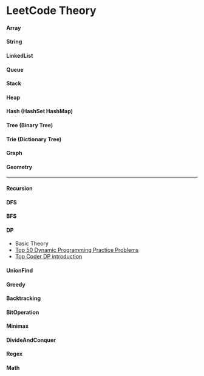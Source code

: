 # LeetCode Theory

#### Array

#### String

#### LinkedList

#### Queue

#### Stack

#### Heap

#### Hash (HashSet HashMap)

#### Tree (Binary Tree)
#### Trie (Dictionary Tree)

#### Graph
#### Geometry
---
#### Recursion

#### DFS
#### BFS
#### DP
  - Basic Theory
  - [Top 50 Dynamic Programming Practice Problems](https://medium.com/@codingfreak/top-50-dynamic-programming-practice-problems-4208fed71aa3)
  - [Top Coder DP introduction](https://www.topcoder.com/community/competitive-programming/tutorials/dynamic-programming-from-novice-to-advanced/)
#### UnionFind
#### Greedy
#### Backtracking
#### BitOperation
#### Minimax
#### DivideAndConquer
#### Regex

#### Math


